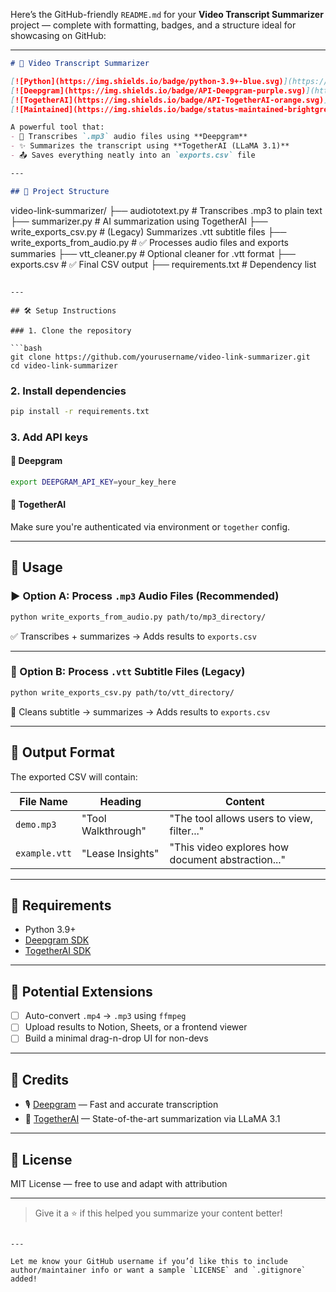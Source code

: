 Here’s the GitHub-friendly `README.md` for your **Video Transcript Summarizer** project — complete with formatting, badges, and a structure ideal for showcasing on GitHub:

---

```md
# 🎥 Video Transcript Summarizer

[![Python](https://img.shields.io/badge/python-3.9+-blue.svg)](https://www.python.org/)
[![Deepgram](https://img.shields.io/badge/API-Deepgram-purple.svg)](https://deepgram.com)
[![TogetherAI](https://img.shields.io/badge/API-TogetherAI-orange.svg)](https://together.ai)
[![Maintained](https://img.shields.io/badge/status-maintained-brightgreen.svg)]()

A powerful tool that:
- 🧠 Transcribes `.mp3` audio files using **Deepgram**
- ✨ Summarizes the transcript using **TogetherAI (LLaMA 3.1)**
- 📤 Saves everything neatly into an `exports.csv` file

---

## 📁 Project Structure

```

video-link-summarizer/
├── audiototext.py               # Transcribes .mp3 to plain text
├── summarizer.py                # AI summarization using TogetherAI
├── write\_exports\_csv.py         # (Legacy) Summarizes .vtt subtitle files
├── write\_exports\_from\_audio.py  # ✅ Processes audio files and exports summaries
├── vtt\_cleaner.py               # Optional cleaner for .vtt format
├── exports.csv                  # ✅ Final CSV output
├── requirements.txt             # Dependency list

````

---

## 🛠️ Setup Instructions

### 1. Clone the repository

```bash
git clone https://github.com/yourusername/video-link-summarizer.git
cd video-link-summarizer
````

### 2. Install dependencies

```bash
pip install -r requirements.txt
```

### 3. Add API keys

#### 🔑 Deepgram

```bash
export DEEPGRAM_API_KEY=your_key_here
```

#### 🔑 TogetherAI

Make sure you're authenticated via environment or `together` config.

---

## 🚀 Usage

### ▶️ Option A: Process `.mp3` Audio Files (Recommended)

```bash
python write_exports_from_audio.py path/to/mp3_directory/
```

✅ Transcribes + summarizes → Adds results to `exports.csv`

---

### 📝 Option B: Process `.vtt` Subtitle Files (Legacy)

```bash
python write_exports_csv.py path/to/vtt_directory/
```

🔁 Cleans subtitle → summarizes → Adds results to `exports.csv`

---

## 📄 Output Format

The exported CSV will contain:

| File Name     | Heading            | Content                                           |
| ------------- | ------------------ | ------------------------------------------------- |
| `demo.mp3`    | "Tool Walkthrough" | "The tool allows users to view, filter..."        |
| `example.vtt` | "Lease Insights"   | "This video explores how document abstraction..." |

---

## 🔧 Requirements

* Python 3.9+
* [Deepgram SDK](https://github.com/deepgram/deepgram-python-sdk)
* [TogetherAI SDK](https://github.com/togethercomputer/together-python)

---

## 🧠 Potential Extensions

* [ ] Auto-convert `.mp4` → `.mp3` using `ffmpeg`
* [ ] Upload results to Notion, Sheets, or a frontend viewer
* [ ] Build a minimal drag-n-drop UI for non-devs

---

## 🙌 Credits

* 🎙️ [Deepgram](https://deepgram.com) — Fast and accurate transcription
* 🧠 [TogetherAI](https://together.ai) — State-of-the-art summarization via LLaMA 3.1

---

## 📜 License

MIT License — free to use and adapt with attribution

---

> Give it a ⭐ if this helped you summarize your content better!

```

---

Let me know your GitHub username if you’d like this to include author/maintainer info or want a sample `LICENSE` and `.gitignore` added!
```
